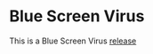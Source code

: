 # Blue Screen Virus
 This is a Blue Screen Virus
<a href="https://github.com/Jason20110411/Blue-Screen-Virus/releases/tag/1.0">release</a>
